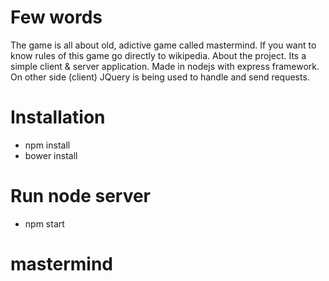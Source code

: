 # Few words
The game is all about old, adictive game called mastermind. If you want to know rules of this game go directly to wikipedia.
About the project. Its a simple client & server application. Made in nodejs with express framework. On other side (client) JQuery is being used to handle and send requests.

# Installation
* npm install
* bower install

# Run node server
* npm start
# mastermind
